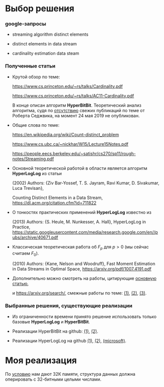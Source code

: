 # Выбор решения

### google-запросы

* streaming algorithm distinct elements

* distinct elements in data stream

* cardinality estimation data steam

### Полученные статьи

* Крутой обзор по теме:

	https://www.cs.princeton.edu/~rs/talks/Cardinality.pdf

	https://www.cs.princeton.edu/~rs/talks/AC11-Cardinality.pdf

	В конце описан алгоритм **HyperBitBit**. Теоретический анализ алгоритма, судя по [отсутствию](https://arxiv.org/search/?searchtype=all&query=Sedgewick&abstracts=show&size=50&order=-submitted_date)
	свежих публикаций по теме от Роберта Седжвика, на момент 24 мая 2019 не опубликован.


* Общие слова по теме:

	https://en.wikipedia.org/wiki/Count-distinct_problem

	https://www.cs.ubc.ca/~nickhar/W15/Lecture15Notes.pdf

	https://people.eecs.berkeley.edu/~satishr/cs270/sp11/rough-notes/Streaming.pdf

* Основной теоретической работой в области является алгоритм **HyperLogLog** из статьи

	(2002) Authors: {Ziv Bar-Yossef, T. S. Jayram, Ravi Kumar, D. Sivakumar, Luca Trevisan}, 

	Counting Distinct Elements in a Data Stream, https://dl.acm.org/citation.cfm?id=711822

* О тонкостях практических применений **HyperLogLog** известно из

	(2013) Authors: {S. Heule, M. Nunkesser, A. Hall}, HyperLogLog in Practice, https://static.googleusercontent.com/media/research.google.com/en//pubs/archive/40671.pdf

* Классическая теоретическая работа об $F_p$ для $p > 0$ (мы сейчас считаем $F_0$).

	(2010) Authors: {Kane, Nelson and Woodruff}, Fast Moment Estimation in Data Streams in Optimal Space, https://arxiv.org/pdf/1007.4191.pdf

* Дополнительно можно смотреть на работы, цитирующие [основную статью](https://dl.acm.org/citation.cfm?id=711822),

	и https://arxiv.org/search/, смежные работы по теме: [(1)](https://arxiv.org/abs/1810.12388),
	[(2)](https://arxiv.org/abs/1804.01642), [(3)](https://arxiv.org/abs/1402.6800).

### Выбранные решения, существующие реализации

* Из ограниченности времени принято решение использовать только базовые **HyperLogLog** и **HyperBitBit**.

* Реализации HyperBitBit на github: [(1)](https://github.com/seiflotfy/hyperbitbit), [(2)](https://github.com/addthis/stream-lib/blob/master/src/main/java/com/clearspring/experimental/stream/cardinality/HyperBitBit.java).

* Реализации HyperLogLog на github [(1)](https://github.com/axiomhq/hyperloglog), [(2)](https://github.com/prasanthj/hyperloglog), [(microsoft)](https://github.com/microsoft/CardinalityEstimation).

# Моя реализация

По [условию](statement.txt) нам дают 32К памяти, структура данных должна оперировать с 32-битными целыми числами. 

